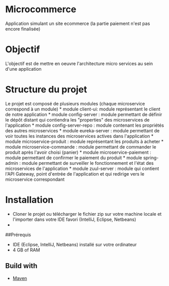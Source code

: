 # Microcommerce
  Application simulant un site ecommerce (la partie paiement n'est pas encore finalisée)

# Objectif
  L'objectif est de mettre en oeuvre l'architecture micro services au sein d'une application
  
# Structure du projet
   Le projet est composé de plusieurs modules (chaque microservice correspond à un module)
      * module client-ui: module représentant le client de notre application
      * module config-server : module permettant de définir le dépôt distant qui contiendra les "properties" des microservices de l'application
      * module config-server-repo : module contenant les propriétés des autres microservices
      * module eureka-server : module permettant de voir toutes les instances des microservices actives dans l'application
      * module microservice-produit : module représentant les produits à acheter
      * module microservice-commande : module permettant de commander le produit après l'avoir choisi (panier)
      * module microservice-paiement : module permettant de confirmer le paiement du produit
      * module spring-admin : module permettant de surveiller le fonctionnement et l'état des microservices de l'application
      * module zuul-server : module qui contient l'API Gateway, point d'entrée de l'application et qui redirige vers le microservice correspondant
      


# Installation
* Cloner le projet ou télécharger le fichier zip sur votre machine locale et l'importer dans votre IDE favori (IntelliJ, Eclipse, Netbeans) 
* 
##Prérequis
  * IDE (Eclipse, IntelliJ, Netbeans) installé sur votre ordinateur
  * 4 GB of RAM


## Build with 
* [Maven](https://maven.apache.org/) 

